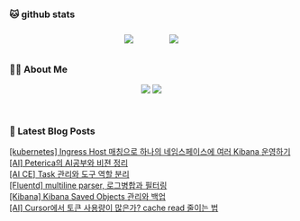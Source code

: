 
###  🐱 github stats  

<div id="main" align="center">
    <img src="https://github-readme-stats.vercel.app/api?username=peterica&count_private=true&show_icons=true&theme=radical"
        style="height: auto; margin-left: 20px; margin-right: 20px; padding: 10px;"/>
    <img src="https://github-readme-stats.vercel.app/api/top-langs/?username=peterica&layout=compact"   
        style="height: auto; margin-left: 20px; margin-right: 20px; padding: 10px;"/>
</div>

###  💁‍♀️ About Me  
<p align="center">
    <a href="https://peterica.tistory.com/"><img src="https://img.shields.io/badge/Blog-FF5722?style=flat-square&logo=Blogger&logoColor=white"/></a>
    <a href="mailto:ilovefran.ofm@gmail.com"><img src="https://img.shields.io/badge/Gmail-d14836?style=flat-square&logo=Gmail&logoColor=white&link=ilovefran.ofm@gmail.com"/></a>
</p>

<br>

### 📕 Latest Blog Posts   

<a href ="https://peterica.tistory.com/982"> [kubernetes] Ingress Host 매칭으로 하나의 네임스페이스에 여러 Kibana 운영하기 </a> <br>
<a href ="https://peterica.tistory.com/761"> [AI] Peterica의 AI공부와 비젼 정리 </a> <br>
<a href ="https://peterica.tistory.com/607"> [AI CE] Task 관리와 도구 역할 분리 </a> <br>
<a href ="https://peterica.tistory.com/981"> [Fluentd] multiline parser, 로그병합과 필터링 </a> <br>
<a href ="https://peterica.tistory.com/608"> [Kibana] Kibana Saved Objects 관리와 백업 </a> <br>
<a href ="https://peterica.tistory.com/782"> [AI] Cursor에서 토큰 사용량이 많은가? cache read  줄이는 법 </a> <br>

